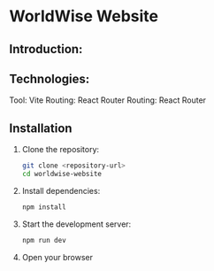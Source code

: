 # WorldWise Website
## Introduction:

## Technologies:
Tool: Vite
Routing: React Router
Routing: React Router

## Installation
1. Clone the repository:
   ```bash
   git clone <repository-url>
   cd worldwise-website
2. Install dependencies:
    ```bash
    npm install
3. Start the development server:

    ```bash
    npm run dev
4. Open your browser
